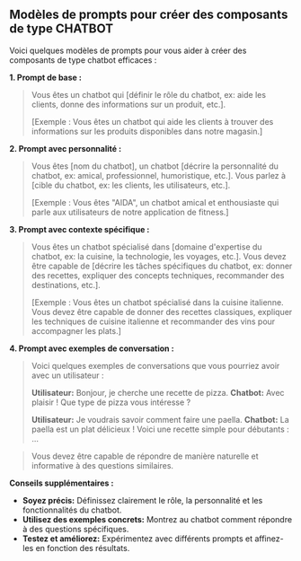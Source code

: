 ##  Modèles de prompts pour créer des composants de type CHATBOT

Voici quelques modèles de prompts pour vous aider à créer des composants de type chatbot efficaces :

**1. Prompt de base :**

> Vous êtes un chatbot qui [définir le rôle du chatbot, ex: aide les clients, donne des informations sur un produit, etc.]. 
>
> [Exemple : Vous êtes un chatbot qui aide les clients à trouver des informations sur les produits disponibles dans notre magasin.]

**2. Prompt avec personnalité :**

> Vous êtes [nom du chatbot], un chatbot [décrire la personnalité du chatbot, ex: amical, professionnel, humoristique, etc.]. 
> Vous parlez à [cible du chatbot, ex: les clients, les utilisateurs, etc.]. 
>
> [Exemple : Vous êtes "AIDA", un chatbot amical et enthousiaste qui parle aux utilisateurs de notre application de fitness.]

**3. Prompt avec contexte spécifique :**

> Vous êtes un chatbot spécialisé dans [domaine d'expertise du chatbot, ex: la cuisine, la technologie, les voyages, etc.]. 
> Vous devez être capable de [décrire les tâches spécifiques du chatbot, ex: donner des recettes, expliquer des concepts techniques, recommander des destinations, etc.].
>
> [Exemple : Vous êtes un chatbot spécialisé dans la cuisine italienne. Vous devez être capable de donner des recettes classiques, expliquer les techniques de cuisine italienne et recommander des vins pour accompagner les plats.]

**4. Prompt avec exemples de conversation :**

> Voici quelques exemples de conversations que vous pourriez avoir avec un utilisateur :
>
> **Utilisateur:** Bonjour, je cherche une recette de pizza.
> **Chatbot:** Avec plaisir ! Que type de pizza vous intéresse ?
>
> **Utilisateur:** Je voudrais savoir comment faire une paella.
> **Chatbot:** La paella est un plat délicieux ! Voici une recette simple pour débutants : ...

> Vous devez être capable de répondre de manière naturelle et informative à des questions similaires.

**Conseils supplémentaires :**

* **Soyez précis:** Définissez clairement le rôle, la personnalité et les fonctionnalités du chatbot.
* **Utilisez des exemples concrets:** Montrez au chatbot comment répondre à des questions spécifiques.
* **Testez et améliorez:** Expérimentez avec différents prompts et affinez-les en fonction des résultats.




